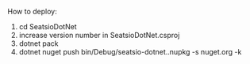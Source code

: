 How to deploy:

1) cd SeatsioDotNet
1) increase version number in SeatsioDotNet.csproj
2) dotnet pack
3) dotnet nuget push bin/Debug/seatsio-dotnet.<version>.nupkg -s nuget.org -k <nuget API key>
